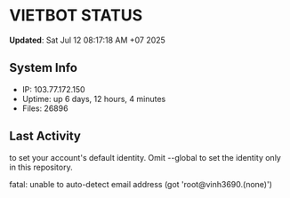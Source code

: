 # VIETBOT STATUS
**Updated**: Sat Jul 12 08:17:18 AM +07 2025

## System Info
- IP: 103.77.172.150
- Uptime: up 6 days, 12 hours, 4 minutes
- Files: 26896

## Last Activity

to set your account's default identity.
Omit --global to set the identity only in this repository.

fatal: unable to auto-detect email address (got 'root@vinh3690.(none)')
